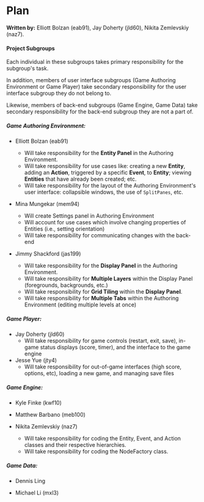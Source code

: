Plan
====

**Written by:** Elliott Bolzan (eab91), Jay Doherty (jld60), Nikita Zemlevskiy (naz7).

#### Project Subgroups

Each individual in these subgroups takes primary responsibility for the subgroup's task.

In addition, members of user interface subgroups (Game Authoring Environment or Game Player) take secondary responsibility for the user interface subgroup they do not belong to. 

Likewise, members of back-end subgroups (Game Engine, Game Data) take secondary responsibility for the back-end subgroup they are not a part of.

##### Game Authoring Environment:

- Elliott Bolzan (eab91)
	- Will take responsibility for the **Entity Panel** in the Authoring Environment.
	- Will take responsibility for use cases like: creating a new **Entity**, adding an **Action**, triggered by a specific **Event**, to **Entity**; viewing **Entities** that have already been created; etc.
	- Will take responsibility for the layout of the Authoring Environment's user interface: collapsible windows, the use of `SplitPanes`, etc.

- Mina Mungekar (mem94)
	- Will create Settings panel in Authoring Environment
	- Will account for use cases which involve changing properties of Entities (i.e., setting orientation)
	- Will take responsibility for communicating changes with the back-end

- Jimmy Shackford (jas199)
    - Will take responsibility for the **Display Panel** in the Authoring Environment.
    - Will take responsibility for **Multiple Layers** within the Display Panel (foregrounds, backgrounds, etc.)
    - Will take responsibility for **Grid Tiling** within the **Display Panel**.
    - Will take responsibility for **Multiple Tabs**  within the Authoring Environment (editing multiple levels at once)

##### Game Player:

- Jay Doherty (jld60)
    - Will take responsibility for game controls (restart, exit, save), in-game status displays (score, timer), and the interface to the game engine
- Jesse Yue (jty4)
    - Will take responsibility for out-of-game interfaces (high score, options, etc), loading a new game, and managing save files
	

##### Game Engine:

- Kyle Finke (kwf10)

- Matthew Barbano (meb100)

- Nikita Zemlevskiy (naz7)
    - Will take responsibility for coding the Entity, Event, and Action classes and their respective hierarchies. 
    - Will take responsibility for coding the NodeFactory class.

##### Game Data:

- Dennis Ling 

- Michael Li (mxl3)




